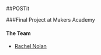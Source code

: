 ##POSTit

###Final Project at Makers Academy

#### The Team

+ [Rachel Nolan](https://github.com/SBLLB)